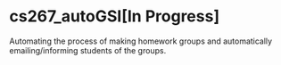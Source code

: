 # cs267_autoGSI[In Progress]
Automating the process of making homework groups and automatically emailing/informing students of the groups.
